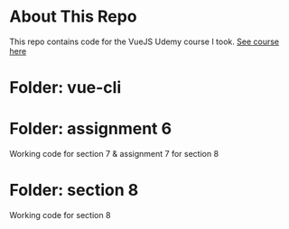 # About This Repo
This repo contains code for the VueJS Udemy course I took.
[See course here](https://www.udemy.com/vuejs-2-the-complete-guide/learn/v4/ "VueJS COurse on Udemy")

# Folder: vue-cli

# Folder: assignment 6
Working code for section 7 & assignment 7 for section 8

# Folder: section 8
Working code for section 8